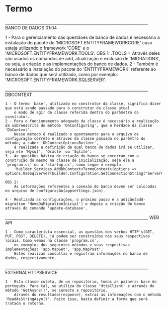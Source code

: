 # Termo

________________________________________________________________________ BANCO DE DADOS 01:04

1 - Para o gerenciamento das questãoes de banco de dados é necessário a instalação do pacote do 'MICROSOFT.ENTITYFRAMEWORKCORE' caso esteja utilizando o framework 'CORE' 
	e o 'MICROSOFT.ENTITYFRAMEWORK.TOOLS'.
	OBS 1:
		.TOOLS = Através deles são usados os comandos de add, atualização e exclusão de 'MIGRATIONS', ou seja, a criação e as implementações do banco de dados.
2 - Também é necessário a instalação do pacote do 'ENTITYFRAMEWORK' referente ao banco de dados que será utilizado, como por exemplo: 'MICROSOFT.ENTITYFRAMEWORK.SQLSERVER'.

________________________________________________________________________  DBCONTEXT

	1 - O termo 'base', utilizado no construtor da classe, significa dizer que está sendo passado para o construtor da classe atual 
		o modo de agir da classe referida dentro do parâmetro do construtor.
	2 - Para o funcionamento adequado da classe é necessário a realização da sobreescrita do método 'OnConfiguring', que é herdade da classe 'DbContext'.
		Nesse método é realizado o apontamento para o arquivo de configuração correto e através da classe passada no parêmtro do método, a saber 'DbContextOptionsBuilder',
		é realizada a definição de qual banco de dados irá se utilizar, seja ele 'Mysql', 'Oracle' ou 'Sqlite'.
	3 - As questões básica de criação do banco se encerram com a construção do mesmo na classe de inicialização, seja ela a 'program.cs' ou a 'startup.cs', como segue o exemplo:
		'builder.Services.AddDbContext<TermoContext>(options => options.UseSqlServer(builder.Configuration.GetConnectionString("ServerConnection")));'
	
	OBS 2:
		As informações referentes a conexão do banco devem ser colocadas no arquivo de configuração(appsettings.json).

	4 - Realizada as configurações, o próximo passo é a adição(add-migration 'NomeDaMigrationInicial') e depois a criação do banco através do comando 'update-database'.

________________________________________________________________________ WEB API
	
	1 - Como característa essencial, as questãos dos verbos HTTP's(GET, PUT, POST, DELETE), já podem ser construídos nos seus respectivos locais. Como vemos na classe 'program.cs',
		os exemplos dos seguintes métodos e suas respectivas implementações: 'app.MapGet', 'app.MapPost'.
		Estes realizam consultas e registram informações no banco de dados, respectivamente.

________________________________________________________________________ EXTERNALHTTPSERVICE
	
	1 - Esta classe coleta, de um repositório, todas as palavras base do português. Para tal, se utiliza da classe 'HttpClient' e através do método 'GetAsync()', se conecta a repositório.
		Através do resultado(response), extrai as informações com o método 'ReadAsStringAsyn()'. Feito isso, basta definir a forma que será tratada o retorno.
		
		
